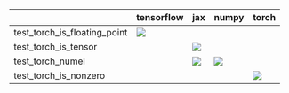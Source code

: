 |                              | tensorflow                                                                                                                                                                             | jax                                                                                                                                                                                    | numpy                                                                                                                                                                              | torch                                                                                                                                                                                  |
|:-----------------------------|:---------------------------------------------------------------------------------------------------------------------------------------------------------------------------------------|:---------------------------------------------------------------------------------------------------------------------------------------------------------------------------------------|:-----------------------------------------------------------------------------------------------------------------------------------------------------------------------------------|:---------------------------------------------------------------------------------------------------------------------------------------------------------------------------------------|
| test_torch_is_floating_point | <a href="https://github.com/unifyai/ivy/actions/runs/3651091388/jobs/6167889886" rel="noopener noreferrer" target="_blank"><img src=https://img.shields.io/badge/-success-success></a> |                                                                                                                                                                                        |                                                                                                                                                                                    |                                                                                                                                                                                        |
| test_torch_is_tensor         |                                                                                                                                                                                        | <a href="https://github.com/unifyai/ivy/actions/runs/3657811679/jobs/6181824648" rel="noopener noreferrer" target="_blank"><img src=https://img.shields.io/badge/-success-success></a> |                                                                                                                                                                                    |                                                                                                                                                                                        |
| test_torch_numel             |                                                                                                                                                                                        | <a href="https://github.com/unifyai/ivy/actions/runs/3721282933/jobs/6311330110" rel="noopener noreferrer" target="_blank"><img src=https://img.shields.io/badge/-failure-red></a>     | <a href="https://github.com/unifyai/ivy/actions/runs/3711528657/jobs/6292050361" rel="noopener noreferrer" target="_blank"><img src=https://img.shields.io/badge/-failure-red></a> |                                                                                                                                                                                        |
| test_torch_is_nonzero        |                                                                                                                                                                                        |                                                                                                                                                                                        |                                                                                                                                                                                    | <a href="https://github.com/unifyai/ivy/actions/runs/3731905183/jobs/6330659639" rel="noopener noreferrer" target="_blank"><img src=https://img.shields.io/badge/-success-success></a> |